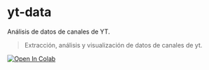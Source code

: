 # yt-data

Análisis de datos de canales de YT. 

> Extracción, análisis y visualización de datos de canales de yt.

<a target="_blank" href="https://colab.research.google.com/github/lmorillas/yt-data/blob/main/data_extraccion_analisis_visualizacion.ipynb">
  <img src="https://colab.research.google.com/assets/colab-badge.svg" alt="Open In Colab"/>
</a>
